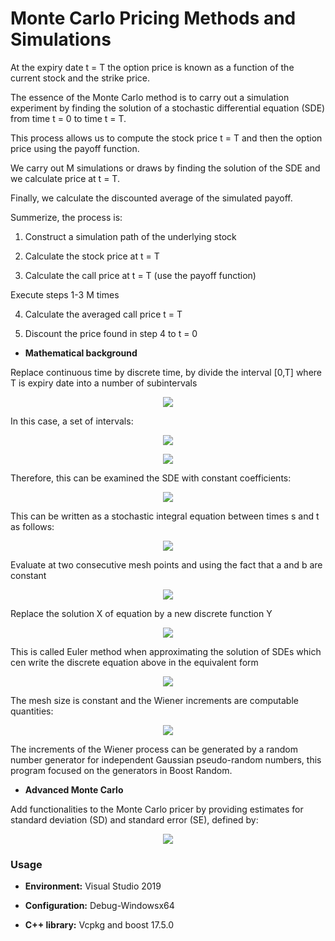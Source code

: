 # Monte Carlo Pricing Methods and Simulations

At the expiry date t = T the option price is known as a function of the current stock and the strike price. 

The essence of the Monte Carlo method is to carry out a simulation experiment
by finding the solution of a stochastic differential equation (SDE) from time t = 0 to time t = T.

This process allows us to compute the stock price t = T and then the option price using the payoff function.

We carry out M simulations or draws by finding the solution of the SDE and we calculate price at t = T.

Finally, we calculate the discounted average of the simulated payoff.

Summerize, the process is:

1. Construct a simulation path of the underlying stock

2. Calculate the stock price at t = T

3. Calculate the call price at t = T (use the payoff function)

Execute steps 1-3 M times

4. Calculate the averaged call price t = T

5. Discount the price found in step 4 to t = 0

* **Mathematical background**

Replace continuous time by discrete time, by divide the interval [0,T] where T is expiry date into a number of subintervals

<p align="center"><img src="https://github.com/SaraPeyko/MonteCarloMethodsSimulations/blob/master/Captures/Capture1.JPG"></p>

In this case, a set of intervals:

<p align="center"><img src="https://github.com/SaraPeyko/MonteCarloMethodsSimulations/blob/master/Captures/Capture2.JPG"></p>

<p align="center"><img src="https://github.com/SaraPeyko/MonteCarloMethodsSimulations/blob/master/Captures/Capture6.JPG"></p>

Therefore, this can be examined the SDE with constant coefficients:

<p align="center"><img src="https://github.com/SaraPeyko/MonteCarloMethodsSimulations/blob/master/Captures/Capture3.JPG"></p>

This can be written as a stochastic integral equation between times s and t as follows:

<p align="center"><img src="https://github.com/SaraPeyko/MonteCarloMethodsSimulations/blob/master/Captures/Capture4.JPG"></p>

Evaluate at two consecutive mesh points and using the fact that a and b are constant

<p align="center"><img src="https://github.com/SaraPeyko/MonteCarloMethodsSimulations/blob/master/Captures/Capture5.JPG"></p>

Replace the solution X of equation by a new discrete function Y

<p align="center"><img src="https://github.com/SaraPeyko/MonteCarloMethodsSimulations/blob/master/Captures/Capture7.JPG"></p>

This is called Euler method when approximating the solution of SDEs which cen write the discrete equation above in the equivalent form

<p align="center"><img src="https://github.com/SaraPeyko/MonteCarloMethodsSimulations/blob/master/Captures/Capture8.JPG"></p>

The mesh size is constant and the Wiener increments are computable quantities:

<p align="center"><img src="https://github.com/SaraPeyko/MonteCarloMethodsSimulations/blob/master/Captures/Capture9.JPG"></p>

The increments of the Wiener process can be generated by a random number generator for independent Gaussian pseudo-random numbers, this program focused on the generators in Boost Random.

* **Advanced Monte Carlo**

Add functionalities to the Monte Carlo pricer by providing estimates for standard deviation (SD) and standard error (SE), defined by:

<p align="center"><img src="https://github.com/SaraPeyko/MonteCarloMethodsSimulations/blob/master/Captures/Capture10.JPG"></p>

### Usage

* **Environment:** Visual Studio 2019 

* **Configuration:** Debug-Windowsx64

* **C++ library:** Vcpkg and boost 17.5.0
